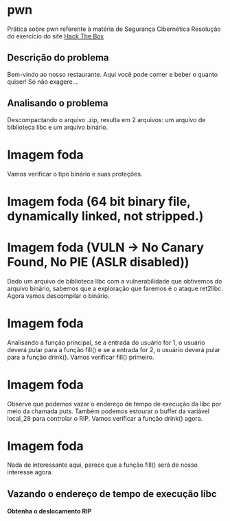 # pwn
Prática sobre pwn referente à matéria de Segurança Cibernética
Resolução do exercício do site [Hack The Box](https://app.hackthebox.com/challenges/restaurant)

## Descrição do problema
Bem-vindo ao nosso restaurante. Aqui você pode comer e beber o quanto quiser! Só não exagere...

## Analisando o problema
Descompactando o arquivo .zip, resulta em 2 arquivos: um arquivo de biblioteca libc e um arquivo binário.

# Imagem foda

Vamos verificar o tipo binário e suas proteções.

# Imagem foda (64 bit binary file, dynamically linked, not stripped.)
# Imagem foda (VULN -> No Canary Found, No PIE (ASLR disabled))

Dado um arquivo de biblioteca libc com a vulnerabilidade que obtivemos do arquivo binário, sabemos que a exploração que faremos é o ataque ret2libc. Agora vamos descompilar o binário.

# Imagem foda

Analisando a função principal, se a entrada do usuário for 1, o usuário deverá pular para a função fill() e se a entrada for 2, o usuário deverá pular para a função drink(). Vamos verificar fill() primeiro.

# Imagem foda

Observe que podemos vazar o endereço de tempo de execução da libc por meio da chamada puts. Também podemos estourar o buffer da variável local_28 para controlar o RIP. Vamos verificar a função drink() agora.

# Imagem foda 

Nada de interessante aqui, parece que a função fill() será de nosso interesse agora.

## Vazando o endereço de tempo de execução libc

#### Obtenha o deslocamento RIP


